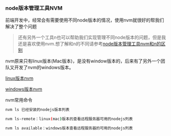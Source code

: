 ### node版本管理工具NVM

前端开发中，经常会有需要使用不同node版本的情况，使用nvm就很好的帮我们解决了整个问题

> 还有另外一个工具n也可以帮助我们实现管理不同node版本的问题，但是我还是喜欢使用nvm.想了解和n的不同请参考[node版本管理工具nvm和n的区别](nvm和n的不同.md)

nvm原来只有linux版本(Mac版本)，是没有window版本的，后来有了另外一个团队又开发了nvm的windows版本。

[linux版本nvm](https://github.com/nvm-sh/nvm)

[windows版本nvm](https://github.com/coreybutler/nvm-windows)

nvm常用命令

```bash
nvm ls 已经安装的nodejs版本列表

nvm ls-remote：linux(mac)版本的查看远程服务器可用的nodejs列表

nvm ls available：windows版本查看远程服务器的可用的nodejs列表
```